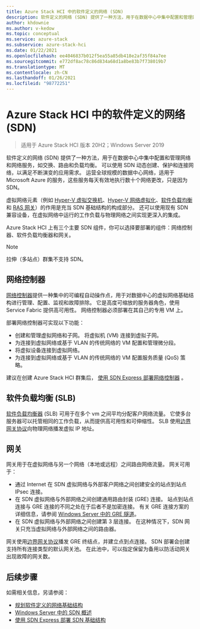 ```yaml
---
title: Azure Stack HCI 中的软件定义的网络 (SDN)
description: 软件定义的网络 (SDN) 提供了一种方法，用于在数据中心中集中配置和管理网络和网络服务，如交换、路由和负载均衡。
author: khdownie
ms.author: v-kedow
ms.topic: conceptual
ms.service: azure-stack
ms.subservice: azure-stack-hci
ms.date: 01/22/2021
ms.openlocfilehash: ee4046837b012f5ea55a85db418e2af35f84a7ee
ms.sourcegitcommit: e772df8ac78c86d834a68d1a8be83b7f738019b7
ms.translationtype: MT
ms.contentlocale: zh-CN
ms.lasthandoff: 01/26/2021
ms.locfileid: "98772251"
---
```

# <a name="software-defined-networking-sdn-in-azure-stack-hci"></a>Azure Stack HCI 中的软件定义的网络 (SDN)

> 适用于 Azure Stack HCI 版本 20H2；Windows Server 2019

软件定义的网络 (SDN) 提供了一种方法，用于在数据中心中集中配置和管理网络和网络服务，如交换、路由和负载均衡。 可以使用 SDN 动态创建、保护和连接网络，以满足不断演变的应用需求。 运营全球规模的数据中心网络，适用于 Microsoft Azure 的服务，这些服务每天有效地执行数十个网络更改，只是因为 SDN。

虚拟网络元素（例如 [Hyper-V 虚拟交换机](/windows-server/virtualization/hyper-v-virtual-switch/hyper-v-virtual-switch)、[Hyper-V 网络虚拟化](/windows-server/networking/sdn/technologies/hyper-v-network-virtualization/hyper-v-network-virtualization)、[软件负载均衡](/windows-server/networking/sdn/technologies/network-function-virtualization/software-load-balancing-for-sdn)和 [RAS 网关](/windows-server/networking/sdn/technologies/network-function-virtualization/ras-gateway-for-sdn)）的作用是充当 SDN 基础结构的构成部分。 还可以使用现有 SDN 兼容设备，在虚拟网络中运行的工作负载与物理网络之间实现更深入的集成。

Azure Stack HCI 上有三个主要 SDN 组件，你可以选择要部署的组件：网络控制器、软件负载均衡器和网关。

   > [!NOTE]
   > 拉伸（多站点）群集不支持 SDN。

## <a name="network-controller"></a>网络控制器

[网络控制器](/windows-server/networking/sdn/technologies/Software-Defined-Networking-Technologies#network-controller)提供一种集中的可编程自动操作点，用于对数据中心的虚拟网络基础结构进行管理、配置、监视和故障排除。 它是高度可缩放的服务器角色，使用 Service Fabric 提供高可用性。 网络控制器必须部署在其自己的专用 VM 上。

部署网络控制器可实现以下功能：

- 创建和管理虚拟网络和子网。 将虚拟机 (VM) 连接到虚拟子网。
- 为连接到虚拟网络或基于 VLAN 的传统网络的 VM 配置和管理微分段。
- 将虚拟设备连接到虚拟网络。
- 为连接到虚拟网络或基于 VLAN 的传统网络的 VM 配置服务质量 (QoS) 策略。

建议在创建 Azure Stack HCI 群集后， [使用 SDN Express 部署网络控制器](../manage/sdn-express.md) 。

## <a name="software-load-balancing"></a>软件负载均衡 (SLB)

[软件负载均衡器](software-load-balancer.md) (SLB) 可用于在多个 vm 之间平均分配客户网络流量。 它使多台服务器可以托管相同的工作负载，从而提供高可用性和可伸缩性。 SLB 使用[边界网关协议](/windows-server/remote/remote-access/bgp/border-gateway-protocol-bgp)向物理网络播发虚拟 IP 地址。

## <a name="gateway"></a>网关

网关用于在虚拟网络与另一个网络（本地或远程）之间路由网络流量。 网关可用于：

- 通过 Internet 在 SDN 虚拟网络与外部客户网络之间创建安全的站点到站点 IPsec 连接。
- 在 SDN 虚拟网络与外部网络之间创建通用路由封装 (GRE) 连接。 站点到站点连接与 GRE 连接的不同之处在于后者不是加密连接。 有关 GRE 连接方案的详细信息，请参阅 [Windows Server 中的 GRE 隧道](/windows-server/remote/remote-access/ras-gateway/gre-tunneling-windows-server)。
- 在 SDN 虚拟网络与外部网络之间创建第 3 层连接。 在这种情况下，SDN 网关只充当虚拟网络与外部网络之间的路由器。

网关使用[边界网关协议](/windows-server/remote/remote-access/bgp/border-gateway-protocol-bgp)播发 GRE 终结点，并建立点到点连接。 SDN 部署会创建支持所有连接类型的默认网关池。 在此池中，可以指定保留为备用以防活动网关出现故障的网关数。

## <a name="next-steps"></a>后续步骤

如需相关信息，另请参阅：

- [规划软件定义的网络基础结构](plan-software-defined-networking-infrastructure.md)
- [Windows Server 中的 SDN 概述](/windows-server/networking/sdn/software-defined-networking)
- [使用 SDN Express 部署 SDN 基础结构](../manage/sdn-express.md)
